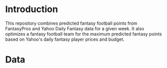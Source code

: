 # Introduction
This repository combines predicted fantasy football points from FantasyPros and Yahoo Daily Fantasy data for a given week. It also optimizes a fantasy football team for the maximum predicted fantasy points based on Yahoo's daily fantasy player prices and budget. 

# Data

